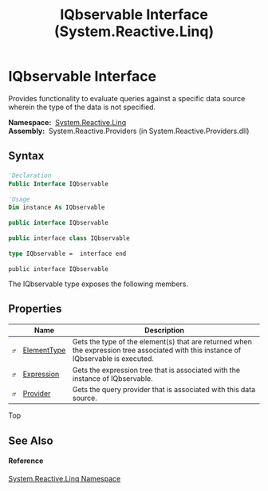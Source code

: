 ﻿---
title: IQbservable Interface (System.Reactive.Linq)
TOCTitle: IQbservable Interface
ms:assetid: T:System.Reactive.Linq.IQbservable
ms:mtpsurl: https://msdn.microsoft.com/en-us/library/system.reactive.linq.iqbservable(v=VS.103)
ms:contentKeyID: 36069030
ms.date: 06/28/2011
mtps_version: v=VS.103
f1_keywords:
- System.Reactive.Linq.IQbservable
dev_langs:
- CSharp
- JScript
- VB
- FSharp
- c++
---

# IQbservable Interface

Provides functionality to evaluate queries against a specific data source wherein the type of the data is not specified.

**Namespace:**  [System.Reactive.Linq](hh211929\(v=vs.103\).md)  
**Assembly:**  System.Reactive.Providers (in System.Reactive.Providers.dll)

## Syntax

``` vb
'Declaration
Public Interface IQbservable
```

``` vb
'Usage
Dim instance As IQbservable
```

``` csharp
public interface IQbservable
```

``` c++
public interface class IQbservable
```

``` fsharp
type IQbservable =  interface end
```

``` jscript
public interface IQbservable
```

The IQbservable type exposes the following members.

## Properties

<table>
<thead>
<tr class="header">
<th> </th>
<th>Name</th>
<th>Description</th>
</tr>
</thead>
<tbody>
<tr class="odd">
<td><img src="images\Hh211972.pubproperty(en-us,VS.103).gif" title="Public property" alt="Public property" /></td>
<td><a href="hh229763(v=vs.103).md">ElementType</a></td>
<td>Gets the type of the element(s) that are returned when the expression tree associated with this instance of IQbservable is executed.</td>
</tr>
<tr class="even">
<td><img src="images\Hh211972.pubproperty(en-us,VS.103).gif" title="Public property" alt="Public property" /></td>
<td><a href="hh212021(v=vs.103).md">Expression</a></td>
<td>Gets the expression tree that is associated with the instance of IQbservable.</td>
</tr>
<tr class="odd">
<td><img src="images\Hh211972.pubproperty(en-us,VS.103).gif" title="Public property" alt="Public property" /></td>
<td><a href="hh229180(v=vs.103).md">Provider</a></td>
<td>Gets the query provider that is associated with this data source.</td>
</tr>
</tbody>
</table>

Top

## See Also

#### Reference

[System.Reactive.Linq Namespace](hh211929\(v=vs.103\).md)

